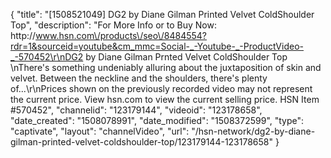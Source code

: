{
    "title": "[1508521049] DG2 by Diane Gilman Printed Velvet ColdShoulder Top",
    "description": "For More Info or to Buy Now: http:\/\/www.hsn.com\/products\/seo\/8484554?rdr=1&sourceid=youtube&cm_mmc=Social-_-Youtube-_-ProductVideo-_-570452\r\nDG2 by Diane Gilman Prnted Velvet ColdShoulder Top   \nThere's something undeniably alluring about the juxtaposition of skin and velvet. Between the neckline and the shoulders, there's plenty of...\r\nPrices shown on the previously recorded video may not represent the current price.  View hsn.com to view the current selling price. HSN Item #570452",
    "channelid": "123179144",
    "videoid": "123178658",
    "date_created": "1508078991",
    "date_modified": "1508372599",
    "type": "captivate",
    "layout": "channelVideo",
    "url": "\/hsn-network\/dg2-by-diane-gilman-printed-velvet-coldshoulder-top\/123179144-123178658"
}